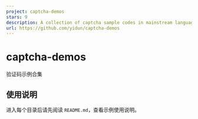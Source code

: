 ```yaml
---
project: captcha-demos
stars: 9
description: A collection of captcha sample codes in mainstream languages and frameworks
url: https://github.com/yidun/captcha-demos
---
```


captcha-demos
=============

验证码示例合集

使用说明
----

进入每个目录后请先阅读 `README.md`，查看示例使用说明。
